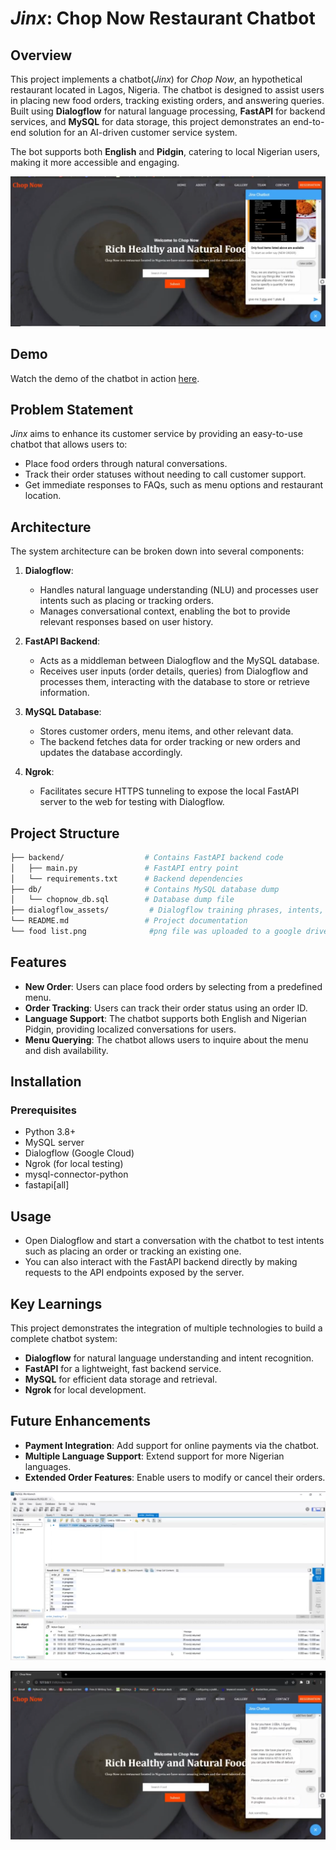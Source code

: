 # *Jinx*: Chop Now Restaurant Chatbot

## Overview
This project implements a chatbot(*Jinx*) for *Chop Now*, an hypothetical restaurant located in Lagos, Nigeria. The chatbot is designed to assist users in placing new food orders, tracking existing orders, and answering queries. Built using **Dialogflow** for natural language processing, **FastAPI** for backend services, and **MySQL** for data storage, this project demonstrates an end-to-end solution for an AI-driven customer service system.

The bot supports both **English** and **Pidgin**, catering to local Nigerian users, making it more accessible and engaging.

![Chatbot Demo](./Screenshot_1.png)

## Demo
Watch the demo of the chatbot in action <a href="https://drive.google.com/file/d/1_5KhsUQT0b0JDWen8TSUBHgxEi6Na5ba/view?usp=sharing" target="_blank">here</a>.

## Problem Statement
*Jinx* aims to enhance its customer service by providing an easy-to-use chatbot that allows users to:
- Place food orders through natural conversations.
- Track their order statuses without needing to call customer support.
- Get immediate responses to FAQs, such as menu options and restaurant location.

## Architecture
The system architecture can be broken down into several components:

1. **Dialogflow**: 
   - Handles natural language understanding (NLU) and processes user intents such as placing or tracking orders.
   - Manages conversational context, enabling the bot to provide relevant responses based on user history.

2. **FastAPI Backend**: 
   - Acts as a middleman between Dialogflow and the MySQL database.
   - Receives user inputs (order details, queries) from Dialogflow and processes them, interacting with the database to store or retrieve information.

3. **MySQL Database**: 
   - Stores customer orders, menu items, and other relevant data.
   - The backend fetches data for order tracking or new orders and updates the database accordingly.

4. **Ngrok**: 
   - Facilitates secure HTTPS tunneling to expose the local FastAPI server to the web for testing with Dialogflow.

## Project Structure
```graphql
├── backend/                  # Contains FastAPI backend code
│   ├── main.py               # FastAPI entry point
│   └── requirements.txt      # Backend dependencies
├── db/                       # Contains MySQL database dump
│   └── chopnow_db.sql        # Database dump file
├── dialogflow_assets/         # Dialogflow training phrases, intents, etc.
└── README.md                 # Project documentation
└── food list.png              #png file was uploaded to a google drive and then linked in dialogflow
```

## Features
- **New Order**: Users can place food orders by selecting from a predefined menu.
- **Order Tracking**: Users can track their order status using an order ID.
- **Language Support**: The chatbot supports both English and Nigerian Pidgin, providing localized conversations for users.
- **Menu Querying**: The chatbot allows users to inquire about the menu and dish availability.

## Installation

### Prerequisites
- Python 3.8+
- MySQL server
- Dialogflow (Google Cloud)
- Ngrok (for local testing)
- mysql-connector-python
- fastapi[all]

## Usage
- Open Dialogflow and start a conversation with the chatbot to test intents such as placing an order or tracking an existing one.
- You can also interact with the FastAPI backend directly by making requests to the API endpoints exposed by the server.

## Key Learnings
This project demonstrates the integration of multiple technologies to build a complete chatbot system:
- **Dialogflow** for natural language understanding and intent recognition.
- **FastAPI** for a lightweight, fast backend service.
- **MySQL** for efficient data storage and retrieval.
- **Ngrok** for local development.

## Future Enhancements
- **Payment Integration**: Add support for online payments via the chatbot.
- **Multiple Language Support**: Extend support for more Nigerian languages.
- **Extended Order Features**: Enable users to modify or cancel their orders.

![Chatbot Demo](./Screenshot_2.png)

![Chatbot Demo](./Screenshot_3.png)

